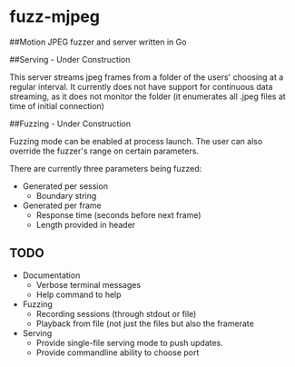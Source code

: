 # fuzz-mjpeg
##Motion JPEG fuzzer and server written in Go

##Serving - Under Construction

This server streams jpeg frames from a folder of the users' choosing at a regular interval. 
It currently does not have support for continuous data streaming, as it does not monitor the folder
(it enumerates all .jpeg files at time of initial connection)

##Fuzzing - Under Construction

Fuzzing mode can be enabled at process launch. The user can also override the fuzzer's range on certain parameters.


There are currently three parameters being fuzzed:
* Generated per session
  * Boundary string
* Generated per frame
  * Response time (seconds before next frame)
  * Length provided in header
  
## TODO
* Documentation
  * Verbose terminal messages
  * Help command to help
* Fuzzing
  * Recording sessions (through stdout or file)
  * Playback from file (not just the files but also the framerate
* Serving
  * Provide single-file serving mode to push updates.
  * Provide commandline ability to choose port

